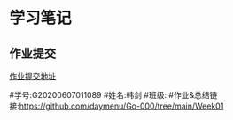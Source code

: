 # 学习笔记

## 作业提交

[作业提交地址](https://github.com/Go-000/Go-000/issues/1)

#学号:G20200607011089
#姓名:韩剑
#班级:
#作业&总结链接:https://github.com/daymenu/Go-000/tree/main/Week01